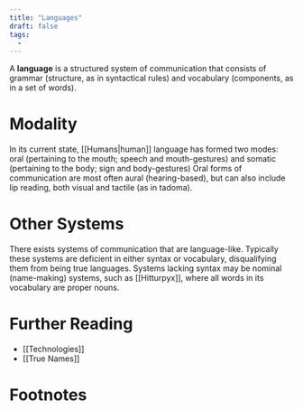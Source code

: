 ```yaml
---
title: "Languages"
draft: false
tags:
  - 
---
```


A **language** is a structured system of communication that consists of grammar (structure, as in syntactical rules) and vocabulary (components, as in a set of words).

# Modality
In its current state, [[Humans|human]] language has formed two modes: oral (pertaining to the mouth; speech and mouth-gestures) and somatic (pertaining to the body; sign and body-gestures) Oral forms of communication are most often aural (hearing-based), but can also include lip reading, both visual and tactile (as in tadoma).

# Other Systems
There exists systems of communication that are language-like. Typically these systems are deficient in either syntax or vocabulary, disqualifying them from being true languages. Systems lacking syntax may be nominal (name-making) systems, such as [[Hitturpyx]], where all words in its vocabulary are proper nouns.

# Further Reading
- [[Technologies]]
- [[True Names]]

# Footnotes
